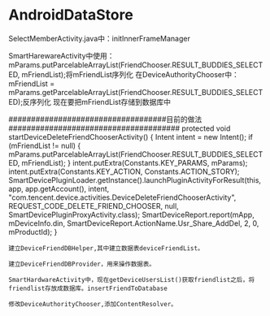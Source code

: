 # AndroidDataStore
SelectMemberActivity.java中：initInnerFrameManager


SmartHarewareActivity中使用：
mParams.putParcelableArrayList(FriendChooser.RESULT_BUDDIES_SELECTED, mFriendList);将mFriendList序列化
在DeviceAuthorityChooser中：
mFriendList = mParams.getParcelableArrayList(FriendChooser.RESULT_BUDDIES_SELECTED);反序列化
现在要把mFriendList存储到数据库中

###################################目前的做法######################################
 protected void startDeviceDeleteFriendChooserActivity() {
        Intent intent = new Intent();
        if (mFriendList != null) {
            mParams.putParcelableArrayList(FriendChooser.RESULT_BUDDIES_SELECTED, mFriendList);
        }
        intent.putExtra(Constants.KEY_PARAMS, mParams);
        intent.putExtra(Constants.KEY_ACTION, Constants.ACTION_STORY);
        SmartDevicePluginLoader.getInstance().launchPluginActivityForResult(this, app, app.getAccount(), intent, "com.tencent.device.activities.DeviceDeleteFriendChooserActivity",
                REQUEST_CODE_DELETE_FRIEND_CHOOSER, null, SmartDevicePluginProxyActivity.class);
        SmartDeviceReport.report(mApp, mDeviceInfo.din, SmartDeviceReport.ActionName.Usr_Share_AddDel, 2, 0, mProductId);
    }

    
    
    建立DeviceFriendDBHelper,其中建立数据表deviceFriendList。
    
    建立DeviceFriendDBProvider，用来操作数据表。
    
    SmartHardwareActivity中，现在getDeviceUsersList()获取friendlist之后，将friendlist存放成数据库。insertFriendToDatabase
  
    修改DeviceAuthorityChooser,添加ContentResolver。
    
    
    
